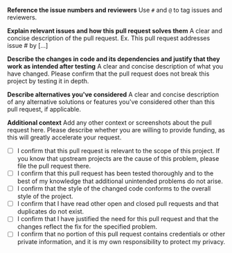 **Reference the issue numbers and reviewers**
Use `#` and `@` to tag issues and reviewers.

**Explain relevant issues and how this pull request solves them**
A clear and concise description of the pull request. Ex. This pull request addresses issue # by [...]

**Describe the changes in code and its dependencies and justify that they work as intended after testing**
A clear and concise description of what you have changed. Please confirm that the pull request does not break this project by testing it in depth.

**Describe alternatives you've considered**
A clear and concise description of any alternative solutions or features you've considered other than this pull request, if applicable.

**Additional context**
Add any other context or screenshots about the pull request here. Please describe whether you are willing to provide funding, as this will greatly accelerate your request.

 - [ ] I confirm that this pull request is relevant to the scope of this project. If you know that upstream projects are the cause of this problem, please file the pull request there.
 - [ ] I confirm that this pull request has been tested thoroughly and to the best of my knowledge that additional unintended problems do not arise.
 - [ ] I confirm that the style of the changed code conforms to the overall style of the project.
 - [ ] I confirm that I have read other open and closed pull requests and that duplicates do not exist.
 - [ ] I confirm that I have justified the need for this pull request and that the changes reflect the fix for the specified problem.
 - [ ] I confirm that no portion of this pull request contains credentials or other private information, and it is my own responsibility to protect my privacy.
